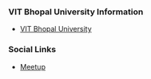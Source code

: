 ### VIT Bhopal University Information
* [VIT Bhopal University](https://vitbhopal.ac.in/)

### Social Links
* [Meetup](#)


